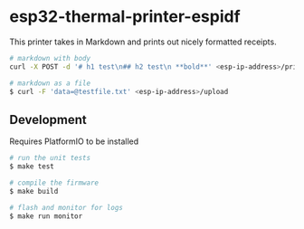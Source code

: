 # esp32-thermal-printer-espidf

This printer takes in Markdown and prints out nicely formatted receipts.

```bash
# markdown with body
curl -X POST -d '# h1 test\n## h2 test\n **bold**' <esp-ip-address>/print

# markdown as a file
$ curl -F 'data=@testfile.txt' <esp-ip-address>/upload
```

## Development

Requires PlatformIO to be installed

```bash
# run the unit tests
$ make test

# compile the firmware
$ make build

# flash and monitor for logs
$ make run monitor
```
